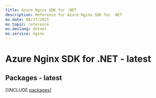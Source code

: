 ```yaml
---
title: Azure Nginx SDK for .NET
description: Reference for Azure Nginx SDK for .NET
ms.date: 08/27/2025
ms.topic: reference
ms.devlang: dotnet
ms.service: nginx
---
```

# Azure Nginx SDK for .NET - latest
## Packages - latest
[!INCLUDE [packages](nginx-index.md)]